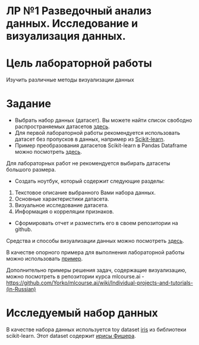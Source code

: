 # ЛР №1 Разведочный анализ данных. Исследование и визуализация данных.

# Цель лабораторной работы

Изучить различные методы визуализации данных

# Задание

* Выбрать набор данных (датасет). Вы можете найти список свободно распространяемых датасетов [здесь](https://github.com/ugapanyuk/ml_course_2022/wiki/DSLIST).
* Для первой лабораторной работы рекомендуется использовать датасет без пропусков в данных, например из [Scikit-learn](https://scikit-learn.org/stable/datasets/toy_dataset.html).
* Пример преобразования датасетов Scikit-learn в Pandas Dataframe можно посмотреть [здесь](https://github.com/ugapanyuk/ml_course_2022/blob/main/common/notebooks/ds/sklearn_datasets.ipynb).

Для лабораторных работ не рекомендуется выбирать датасеты большого размера.

* Создать ноутбук, который содержит следующие разделы:

1. Текстовое описание выбранного Вами набора данных.
2. Основные характеристики датасета.
3. Визуальное исследование датасета.
4. Информация о корреляции признаков.

* Сформировать отчет и разместить его в своем репозитории на github.

Средства и способы визуализации данных можно посмотреть [здесь](https://github.com/ugapanyuk/ml_course_2022/wiki/VISUAL).

В качестве опорного примера для выполнения лабораторной работы можно использовать [пример](https://github.com/ugapanyuk/ml_course_2022/blob/main/common/notebooks/eda/eda_visualization.ipynb).

Дополнительно примеры решения задач, содержащие визуализацию, можно посмотреть в репозитории курса mlcourse.ai - https://github.com/Yorko/mlcourse.ai/wiki/Individual-projects-and-tutorials-(in-Russian)

# Исследуемый набор данных

В качестве набора данных используется toy dataset [iris](https://scikit-learn.org/stable/modules/generated/sklearn.datasets.load_iris.html#sklearn.datasets.load_iris) из библиотеки scikit-learn.
Этот dataset содержит [ирисы Фишера](https://ru.wikipedia.org/wiki/%D0%98%D1%80%D0%B8%D1%81%D1%8B_%D0%A4%D0%B8%D1%88%D0%B5%D1%80%D0%B0).
